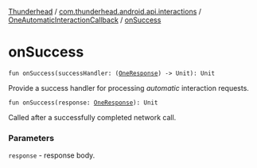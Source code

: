 [Thunderhead](../../index.md) / [com.thunderhead.android.api.interactions](../index.md) / [OneAutomaticInteractionCallback](index.md) / [onSuccess](./on-success.md)

# onSuccess

`fun onSuccess(successHandler: (`[`OneResponse`](../../com.thunderhead.android.api.responsetypes/-one-response/index.md)`) -> Unit): Unit`

Provide a success handler for processing *automatic*
interaction requests.

`fun onSuccess(response: `[`OneResponse`](../../com.thunderhead.android.api.responsetypes/-one-response/index.md)`): Unit`

Called after a successfully completed network call.

### Parameters

`response` - response body.
